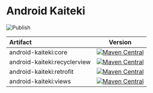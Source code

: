 # Android Kaiteki

![Publish](https://github.com/kroegerama/android-kaiteki/workflows/Publish/badge.svg)

| Artifact | Version |
|:-|:-:|
| android-kaiteki:core | [![Maven Central](https://maven-badges.herokuapp.com/maven-central/com.kroegerama.android-kaiteki/core/badge.svg)](https://maven-badges.herokuapp.com/maven-central/com.kroegerama.android-kaiteki/core) |
| android-kaiteki:recyclerview | [![Maven Central](https://maven-badges.herokuapp.com/maven-central/com.kroegerama.android-kaiteki/recyclerview/badge.svg)](https://maven-badges.herokuapp.com/maven-central/com.kroegerama.android-kaiteki/recyclerview) |
| android-kaiteki:retrofit | [![Maven Central](https://maven-badges.herokuapp.com/maven-central/com.kroegerama.android-kaiteki/retrofit/badge.svg)](https://maven-badges.herokuapp.com/maven-central/com.kroegerama.android-kaiteki/retrofit) |
| android-kaiteki:views | [![Maven Central](https://maven-badges.herokuapp.com/maven-central/com.kroegerama.android-kaiteki/views/badge.svg)](https://maven-badges.herokuapp.com/maven-central/com.kroegerama.android-kaiteki/views) |
